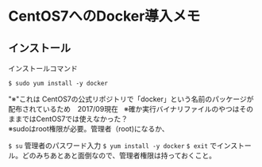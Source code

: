 # CentOS7へのDocker導入メモ

## インストール
インストールコマンド

`$ sudo yum install -y docker`

"※"これは CentOS7の公式リポジトリで「docker」という名前のパッケージが配布されているため　2017/09現在  
※確か実行バイナリファイルのやつはそのままではCentOS7では使えなかった？  
※sudoはroot権限が必要。管理者（root)になるか、 

`$ su` 
管理者のパスワード入力 
`$ yum install -y docker` 
`$ exit` 
でインストール。どのみちあとあと面倒なので、管理者権限は持っておくこと。
